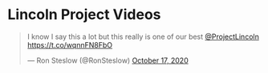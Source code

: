 # Lincoln Project Videos

<blockquote class="twitter-tweet"><p lang="en" dir="ltr">I know I say this a lot but this really is one of our best <a href="https://twitter.com/ProjectLincoln?ref_src=twsrc%5Etfw">@ProjectLincoln</a> <a href="https://t.co/wqnnFN8FbO">https://t.co/wqnnFN8FbO</a></p>&mdash; Ron Steslow (@RonSteslow) <a href="https://twitter.com/RonSteslow/status/1317258459276963840?ref_src=twsrc%5Etfw">October 17, 2020</a></blockquote> 

<script async src="https://platform.twitter.com/widgets.js" charset="utf-8"></script>

